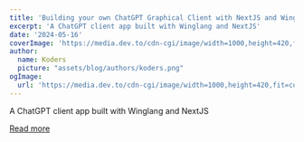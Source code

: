```yaml
---
title: 'Building your own ChatGPT Graphical Client with NextJS and Wing 🤯'
excerpt: 'A ChatGPT client app built with Winglang and NextJS'
date: '2024-05-16'
coverImage: 'https://media.dev.to/cdn-cgi/image/width=1000,height=420,fit=cover,gravity=auto,format=auto/https%3A%2F%2Fdev-to-uploads.s3.amazonaws.com%2Fuploads%2Farticles%2Fvxr6ronuutg7wteue7q5.png'
author:
  name: Koders
  picture: "assets/blog/authors/koders.png"
ogImage:
  url: 'https://media.dev.to/cdn-cgi/image/width=1000,height=420,fit=cover,gravity=auto,format=auto/https%3A%2F%2Fdev-to-uploads.s3.amazonaws.com%2Fuploads%2Farticles%2Fvxr6ronuutg7wteue7q5.png'
---
```


A ChatGPT client app built with Winglang and NextJS

[Read more](https://dev.to/winglang/building-your-own-chatgpt-graphical-client-with-nextjs-and-wing-29jj)
